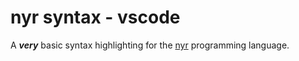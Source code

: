 # nyr syntax - vscode

A _**very**_ basic syntax highlighting for the [nyr](https://github.com/nyrLang/nyrLang) programming language.
